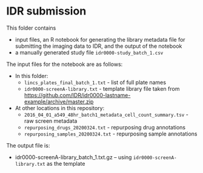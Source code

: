 # IDR submission

This folder contains 
- input files, an R notebook for generating the library metadata file for submitting the imaging data to IDR, and the output of the notebook
- a manually generated study file `idr0000-study_batch_1.csv`

The input files for the notebook are as follows:

- In this folder:
  - `lincs_plates_final_batch_1.txt` - list of full plate names
  - `idr0000-screenA-library.txt` - template library file taken from https://github.com/IDR/idr0000-lastname-example/archive/master.zip
- At other locations in this repository: 
  - `2016_04_01_a549_48hr_batch1_metadata_cell_count_summary.tsv` - raw screen metadata
  - `repurposing_drugs_20200324.txt` - repurposing drug annotations
  - `repurposing_samples_20200324.txt` - repurposing sample annotations

The output file  is:

- idr0000-screenA-library_batch_1.txt.gz – using `idr0000-screenA-library.txt` as the template
